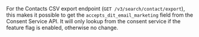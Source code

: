 For the Contacts CSV export endpoint (`GET /v3/search/contact/export`), this
makes it possible to get the `accepts_dit_email_marketing`
field from the Consent Service API. It will only lookup from the consent service if
the feature flag is enabled, otherwise no change.
